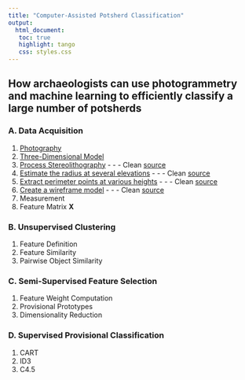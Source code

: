 ```yaml
---
title: "Computer-Assisted Potsherd Classification"
output:
  html_document:
   toc: true
   highlight: tango
   css: styles.css
---
```

## How archaeologists can use photogrammetry and machine learning to efficiently classify a large number of potsherds

### A. Data Acquisition
1. [Photography](./markdown/Part_A1.md)
2. [Three-Dimensional Model](./markdown/Part_A2.md)
3. [Process Stereolithography](./markdown/step1.md) - - - Clean [source](./R/step1.R)
4. [Estimate the radius at several elevations](./markdown/step2.md) - - - Clean [source](./R/step2.R)
5. [Extract perimeter points at various heights](./markdown/step3.md) - - - Clean [source](./R/step3.R)
6. [Create a wireframe model](./markdown/step4.md) - - - Clean [source](./R/step4.R)
7. Measurement
8. Feature Matrix **X**

### B. Unsupervised Clustering
1. Feature Definition
2. Feature Similarity
3. Pairwise Object Similarity

### C. Semi-Supervised Feature Selection
1. Feature Weight Computation
2. Provisional Prototypes
3. Dimensionality Reduction

### D. Supervised Provisional Classification
1. CART
2. ID3
3. C4.5

